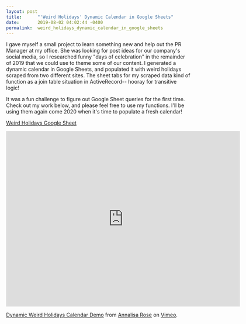 ```yaml
---
layout: post
title:      "'Weird Holidays' Dynamic Calendar in Google Sheets"
date:       2019-08-02 04:02:44 -0400
permalink:  weird_holidays_dynamic_calendar_in_google_sheets
---
```



I gave myself a small project to learn something new and help out the PR Manager at my office. She was looking for post ideas for our company's social media, so I researched funny "days of celebration" in the remainder of 2019 that we could use to theme some of our content. I generated a dynamic calendar in Google Sheets, and populated it with weird holidays scraped from two different sites. The sheet tabs for my scraped data kind of function as a join table situation in ActiveRecord-- hooray for transitive logic!

It was a fun challenge to figure out Google Sheet queries for the first time. Check out my work below, and please feel free to use my functions. I'll be using them again come 2020 when it's time to populate a fresh calendar!

<a href="https://docs.google.com/spreadsheets/d/1Ws74h09ILndbtfjfFUenvsjrrfZTINIl06oCEKV4n8o/edit?usp=sharing" target="blank">Weird Holidays Google Sheet</a>

<iframe src="https://player.vimeo.com/video/351569593" width="640" height="480" frameborder="0" allowfullscreen></iframe>
<p><a href="https://vimeo.com/351569593">Dynamic Weird Holidays Calendar Demo</a> from <a href="https://vimeo.com/user5223832">Annalisa Rose</a> on <a href="https://vimeo.com">Vimeo</a>.</p>
